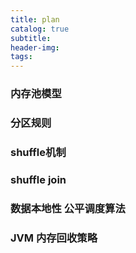 ```yaml
---
title: plan
catalog: true
subtitle:
header-img:
tags:
---
```


### 内存池模型

### 分区规则

### shuffle机制

### shuffle  join

### 数据本地性 公平调度算法

### JVM 内存回收策略


